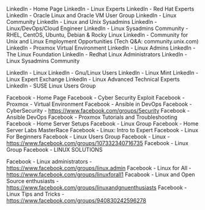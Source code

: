 LinkedIn - Home Page
LinkedIn - Linux Experts
LinkedIn - Red Hat Experts
LinkedIn - Oracle Linux and Oracle VM User Group
LinkedIn - Linux Community
LinkedIn - Linux and Unix Sysadmins
LinkedIn - Linux/DevOps/Cloud Engineer 
LinkedIn - Linux Sysadmins Community - RHEL, CentOS, Ubuntu, Debian & Rocky Linux
LinkedIn - Community for Unix and Linux Employment Opportunities (Tech Q&A: community.unix.com)
LinkedIn - Proxmox Virtual Environment
LinkedIn - Linux Admins
LinkedIn - The Linux Foundation 
LinkedIn - Redhat Linux Administrators
LinkedIn - Linux Sysadmins Community


LinkedIn - Linux
LinkedIn - Gnu/Linux Users
LinkedIn - Linux Mint
LinkedIn - Linux Expert Exchange
LinkedIn - Linux Advanced Technical Experts
LinkedIn - SUSE Linux Users Group


Facebook - Home Page
Facebook - Cyber Security Exploit
Facebook - Proxmox - Virtual Environment
Facebook - Ansible in DevOps
Facebook - CyberSecurity - https://www.facebook.com/groups/5ecurity
Facebook - Ansible DevOps
Facebook - Proxmox Tutorials and Troubleshooting
Facebook - Home Server Setups
Facebook - Linux Group
Facebook - Home Server Labs MasterRace
Facebook - Linux: Intro to Expert
Facebook - Linux For Beginners
Facebook - Linux Users Group
Facebook - Linux - https://www.facebook.com/groups/107332340716735
Facebook - Linux Group
Facebook - LINUX SOLUTIONS

Facebook - Linux administrators - https://www.facebook.com/groups/linux.admin
Facebook - Linux for All - https://www.facebook.com/groups/linuxforall1
Facabook - Linux and Open Source enthusiasts - https://www.facebook.com/groups/linuxandgnuenthusiasts
Facebook - Linux Tips and Tricks - https://www.facebook.com/groups/940830242596278
